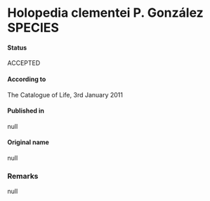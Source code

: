 Holopedia clementei P. González SPECIES
=======

#### Status
ACCEPTED

#### According to
The Catalogue of Life, 3rd January 2011

#### Published in
null

#### Original name
null

### Remarks
null